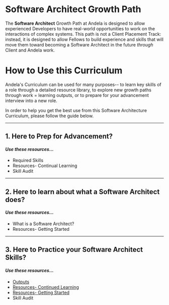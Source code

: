 # Software Architect Growth Path

The **Software Architect** Growth Path at Andela is designed to allow experienced Developers to have real-world opportunities to work on the interactions of complex systems. This path is not a Client Placement Track: instead, it is designed to allow Fellows to build experience and skills that will move them toward becoming a Software Architect in the future _through_ Client and Andela work. 


# How to Use this Curriculum 

Andela's Curriculum can be used for many purposes-- to learn key skills of a role through a detailed resource library, to explore new growth paths through work = learning outputs, or to prepare for your advancement interview into a new role. 

In order to help you get the best use from this Software Architecture Curriculum, please follow the guide below. 

--- 

## 1. Here to Prep for Advancement? 
#### _Use these resources…_
- Required Skills
- Resources- Continual Learning
- Skill Audit

---

## 2. Here to learn about what a Software Architect does? 
#### _Use these resources..._ 
- What is a Software Architect? 
- Resources- Getting Started

---

## 3. Here to Practice your Software Architect Skills? 
#### _Use these resources..._ 
- [Outputs](https://github.com/andela/learningmap/tree/master/D4%2B/Software%20Architect/Outputs)
- [Resources- Continued Learning](https://github.com/andela/learningmap/tree/master/D4%2B/Software%20Architect/Resources-%20Continued%20Learning) 
- [Resources- Getting Started](https://github.com/andela/learningmap/tree/master/D4+/Software%20Architect/Resources-%20Getting%20Started)
- Skill Audit

